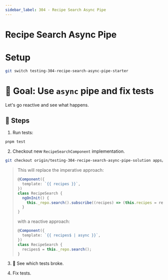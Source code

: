 ```yaml
---
sidebar_label: 304 - Recipe Search Async Pipe
---
```


# Recipe Search Async Pipe

# Setup

```sh
git switch testing-304-recipe-search-async-pipe-starter
```

# 🎯 Goal: Use `async` pipe and fix tests

Let's go reactive and see what happens.

## 📝 Steps

1. Run tests:

```sh
pnpm test
```

2. Checkout new `RecipeSearchComponent` implementation.

```sh
git checkout origin/testing-304-recipe-search-async-pipe-solution apps/whiskmate/src/app/recipe/recipe-search.ng.ts
```

> This will replace the imperative approach:
>
> ```ts
> @Component({
>   template: `{{ recipes }}`,
> })
> class RecipeSearch {
>   ngOnInit() {
>     this._repo.search().subscribe((recipes) => (this.recipes = recipes));
>   }
> }
> ```
>
> with a reactive approach:
>
> ```ts
> @Component({
>   template: `{{ recipes$ | async }}`,
> })
> class RecipeSearch {
>   recipes$ = this._repo.search();
> }
> ```

3. 👀 See which tests broke.

4. Fix tests.

